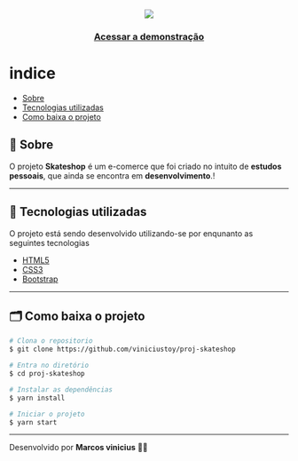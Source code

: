 <h1 align="center">
  <img src="imagem/logo.png">
</h1>

<h3 align="center">
  <a href="file:///Users/viniciustoy/Desktop/skateshop/index.html">Acessar a demonstração</a>
</h3>

# indice
- [Sobre](#-Sobre)
- [Tecnologias utilizadas](#-Tecnologias-utilizadas)
- [Como baixa o projeto](#-Como-baixa-o-projeto)

## 🔖 Sobre

O projeto **Skateshop** é um e-comerce que foi criado no intuito de **estudos pessoais**, que ainda se encontra em **desenvolvimento**.!

---

## 🚀 Tecnologias utilizadas
 O projeto está sendo desenvolvido utilizando-se por enqunanto as seguintes tecnologias
 - [HTML5](https://developer.mozilla.org/pt-BR/docs/Web/HTML/HTML5)
 - [CSS3](https://www.w3schools.com/css/)
 - [Bootstrap](https://getbootstrap.com/)

 ---

 ## 🗂 Como baixa o projeto

 ```bash
 # Clona o repositorio
$ git clone https://github.com/viniciustoy/proj-skateshop

# Entra no diretório
$ cd proj-skateshop

# Instalar as dependências 
$ yarn install

# Iniciar o projeto
$ yarn start
 ```

 ---
 Desenvolvido por **Marcos vinicius** 💪🏼
